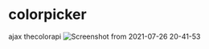 # colorpicker
ajax thecolorapi
![Screenshot from 2021-07-26 20-41-53](https://user-images.githubusercontent.com/58719884/127013672-cf2ea959-0a65-4d27-918b-a33df41db67c.png)
